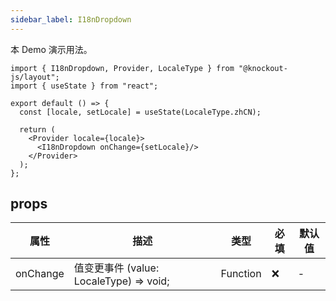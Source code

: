 ```yaml
---
sidebar_label: I18nDropdown
---
```


本 Demo 演示用法。

```tsx preview
import { I18nDropdown, Provider, LocaleType } from "@knockout-js/layout";
import { useState } from "react";

export default () => {
  const [locale, setLocale] = useState(LocaleType.zhCN);

  return (
    <Provider locale={locale}>
      <I18nDropdown onChange={setLocale}/>
    </Provider>
  );
};
```

## props

<!-- <ReactDocgenProps path="../src/components/i18n-dropdown/index.tsx"></ReactDocgenProps> -->

| 属性     | 描述                                    | 类型     | 必填 | 默认值 |
| -------- | --------------------------------------- | -------- | ---- | ------ |
| onChange | 值变更事件 (value: LocaleType) => void; | Function | ❌    | -      |
